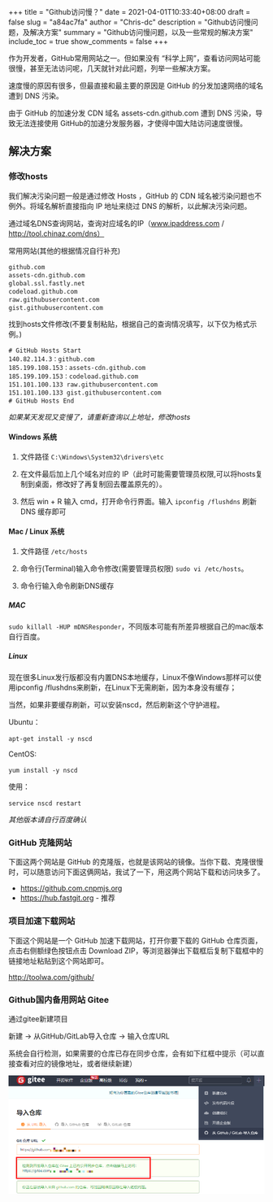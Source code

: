 +++
title = "Github访问慢？"
date = 2021-04-01T10:33:40+08:00
draft = false
slug = "a84ac7fa"
author = "Chris-dc"
description = "Github访问慢问题，及解决方案"
summary = "Github访问慢问题，以及一些常规的解决方案"
include_toc = true
show_comments = false
+++



作为开发者，GitHub常用网站之一。但如果没有 “科学上网”，查看访问网站可能很慢，甚至无法访问呢，几天就针对此问题，列举一些解决方案。



速度慢的原因有很多，但最直接和最主要的原因是 GitHub 的分发加速网络的域名遭到 DNS 污染。

由于 GitHub 的加速分发 CDN 域名 assets-cdn.github.com 遭到 DNS 污染，导致无法连接使用 GitHub的加速分发服务器，才使得中国大陆访问速度很慢。



## 解决方案

### 修改hosts

我们解决污染问题一般是通过修改 Hosts ，GitHub 的 CDN 域名被污染问题也不例外。将域名解析直接指向 IP 地址来绕过 DNS 的解析，以此解决污染问题。



通过域名DNS查询网站，查询对应域名的IP（www.ipaddress.com / http://tool.chinaz.com/dns）

常用网站(其他的根据情况自行补充)

```
github.com
assets-cdn.github.com
global.ssl.fastly.net
codeload.github.com
raw.githubusercontent.com
gist.githubusercontent.com
```

找到hosts文件修改(不要复制粘贴，根据自己的查询情况填写，以下仅为格式示例。)

```
# GitHub Hosts Start
140.82.114.3：github.com
185.199.108.153：assets-cdn.github.com
185.199.109.153：codeload.github.com
151.101.100.133 raw.githubusercontent.com
151.101.100.133 gist.githubusercontent.com
# GitHub Hosts End
```

*如果某天发现又变慢了，请重新查询以上地址，修改hosts*

#### Windows 系统

1. 文件路径 `C:\Windows\System32\drivers\etc`

2. 在文件最后加上几个域名对应的 IP（此时可能需要管理员权限,可以将hosts复制到桌面，修改好了再复制回去覆盖原先的）。

3. 然后 win + R 输入 cmd，打开命令行界面。输入 `ipconfig /flushdns` 刷新 DNS 缓存即可

#### Mac / Linux 系统

1. 文件路径 `/etc/hosts`

2. 命令行(Terminal)输入命令修改(需要管理员权限) `sudo vi /etc/hosts`。
3. 命令行输入命令刷新DNS缓存

##### MAC

`sudo killall -HUP mDNSResponder`，不同版本可能有所差异根据自己的mac版本自行百度。

##### Linux

现在很多Linux发行版都没有内置DNS本地缓存，Linux不像Windows那样可以使用ipconfig /flushdns来刷新，在Linux下无需刷新，因为本身没有缓存；

当然，如果非要缓存刷新，可以安装nscd，然后刷新这个守护进程。

Ubuntu：

`apt-get install -y nscd`

CentOS:

`yum install -y nscd`

使用：

`service nscd restart`

*其他版本请自行百度确认*



### GitHub 克隆网站

下面这两个网站是 GitHub 的克隆版，也就是该网站的镜像。当你下载、克隆很慢时，可以随意访问下面这俩网站，我试了一下，用这两个网站下载和访问块多了。

- https://github.com.cnpmjs.org
- https://hub.fastgit.org - 推荐



### 项目加速下载网站

下面这个网站是一个 GitHub 加速下载网站，打开你要下载的 GitHub 仓库页面，点击右侧额绿色按钮点击 Download ZIP，等浏览器弹出下载框后复制下载框中的链接地址粘贴到这个网站即可。

http://toolwa.com/github/



### Github国内备用网站 Gitee

通过gitee新建项目

新建 -> 从GitHub/GitLab导入仓库 -> 输入仓库URL

系统会自行检测，如果需要的仓库已存在同步仓库，会有如下红框中提示（可以直接查看对应的镜像地址，或者继续新建）



![gitee从GitHub导入](./images/image-20210401110143771.png)